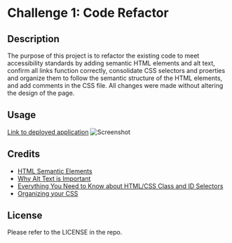 # Challenge 1: Code Refactor

## Description
The purpose of this project is to refactor the existing code to meet accessibility standards by adding semantic HTML elements and alt text, confirm all links function correctly, consolidate CSS selectors and proerties and organize them to follow the semantic structure of the HTML elements, and add comments in the CSS file. All changes were made without altering the design of the page.

## Usage
[Link to deployed application](https://kyoriku.github.io/challenge-1/)
![Screenshot](assets/images/screenshot.png)

## Credits
- [HTML Semantic Elements](https://www.w3schools.com/html/html5_semantic_elements.asp)
- [Why Alt Text is Important](https://moz.com/learn/seo/alt-text)
- [Everything You Need to Know about HTML/CSS Class and ID Selectors](https://www.udacity.com/blog/2021/01/html-css-class-and-id-selectors-everything-you-need-to-know.html)
- [Organizing your CSS](https://developer.mozilla.org/en-US/docs/Learn/CSS/Building_blocks/Organizing)

## License
Please refer to the LICENSE in the repo.